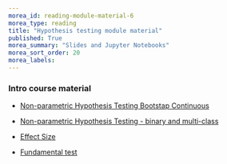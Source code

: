 ```yaml
---
morea_id: reading-module-material-6
morea_type: reading
title: "Hypothesis testing module material"
published: True
morea_summary: "Slides and Jupyter Notebooks"
morea_sort_order: 20
morea_labels: 
---
```





### Intro course material


* [Non-parametric Hypothesis Testing Bootstap Continuous](resources/18_non_parametric_normal.ipynb)
* [Non-parametric Hypothesis Testing - binary and multi-class](resources/19_non_parametric_multi_categories.ipynb)
* [Effect Size](resources/)

* [Fundamental test]()
